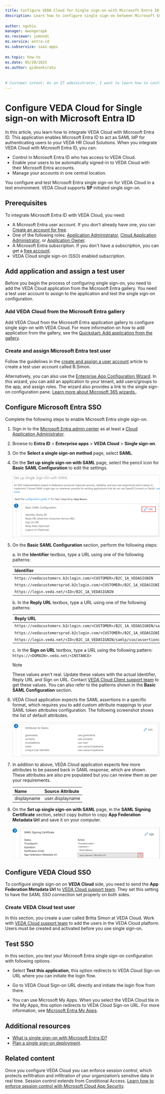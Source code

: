 ```yaml
---
title: Configure VEDA Cloud for Single sign-on with Microsoft Entra ID
description: Learn how to configure single sign-on between Microsoft Entra ID and VEDA Cloud.

author: nguhiu
manager: mwongerapk
ms.reviewer: jomondi
ms.service: entra-id
ms.subservice: saas-apps

ms.topic: how-to
ms.date: 05/20/2025
ms.author: gideonkiratu


# Customer intent: As an IT administrator, I want to learn how to configure single sign-on between Microsoft Entra ID and VEDA Cloud so that I can control who has access to VEDA Cloud, enable automatic sign-in with Microsoft Entra accounts, and manage my accounts in one central location.
---
```


# Configure VEDA Cloud for Single sign-on with Microsoft Entra ID

In this article, you learn how to integrate VEDA Cloud with Microsoft Entra ID. This application enables Microsoft Entra ID to act as SAML IdP for authenticating users to your VEDA HR Cloud Solutions. When you integrate VEDA Cloud with Microsoft Entra ID, you can:

* Control in Microsoft Entra ID who has access to VEDA Cloud.
* Enable your users to be automatically signed-in to VEDA Cloud with their Microsoft Entra accounts.
* Manage your accounts in one central location.

You configure and test Microsoft Entra single sign-on for VEDA Cloud in a test environment. VEDA Cloud supports **SP** initiated single sign-on.

## Prerequisites

To integrate Microsoft Entra ID with VEDA Cloud, you need:

* A Microsoft Entra user account. If you don't already have one, you can [Create an account for free](https://azure.microsoft.com/pricing/purchase-options/azure-account?cid=msft_learn).
* One of the following roles: [Application Administrator](/entra/identity/role-based-access-control/permissions-reference#application-administrator), [Cloud Application Administrator](/entra/identity/role-based-access-control/permissions-reference#cloud-application-administrator), or [Application Owner](/entra/fundamentals/users-default-permissions#owned-enterprise-applications).
* A Microsoft Entra subscription. If you don't have a subscription, you can get a [free account](https://azure.microsoft.com/pricing/purchase-options/azure-account?cid=msft_learn).
* VEDA Cloud single sign-on (SSO) enabled subscription.

## Add application and assign a test user

Before you begin the process of configuring single sign-on, you need to add the VEDA Cloud application from the Microsoft Entra gallery. You need a test user account to assign to the application and test the single sign-on configuration.

<a name='add-veda-cloud-from-the-azure-ad-gallery'></a>

### Add VEDA Cloud from the Microsoft Entra gallery

Add VEDA Cloud from the Microsoft Entra application gallery to configure single sign-on with VEDA Cloud. For more information on how to add application from the gallery, see the [Quickstart: Add application from the gallery](~/identity/enterprise-apps/add-application-portal.md).

<a name='create-and-assign-azure-ad-test-user'></a>

### Create and assign Microsoft Entra test user

Follow the guidelines in the [create and assign a user account](~/identity/enterprise-apps/add-application-portal-assign-users.md) article to create a test user account called B.Simon.

Alternatively, you can also use the [Enterprise App Configuration Wizard](https://portal.office.com/AdminPortal/home?Q=Docs#/azureadappintegration). In this wizard, you can add an application to your tenant, add users/groups to the app, and assign roles. The wizard also provides a link to the single sign-on configuration pane. [Learn more about Microsoft 365 wizards.](/microsoft-365/admin/misc/azure-ad-setup-guides). 

<a name='configure-azure-ad-sso'></a>

## Configure Microsoft Entra SSO

Complete the following steps to enable Microsoft Entra single sign-on.

1. Sign in to the [Microsoft Entra admin center](https://entra.microsoft.com) as at least a [Cloud Application Administrator](~/identity/role-based-access-control/permissions-reference.md#cloud-application-administrator).
1. Browse to **Entra ID** > **Enterprise apps** > **VEDA Cloud** > **Single sign-on**.
1. On the **Select a single sign-on method** page, select **SAML**.
1. On the **Set up single sign-on with SAML** page, select the pencil icon for **Basic SAML Configuration** to edit the settings.

   ![Screenshot shows how to edit Basic SAML Configuration.](common/edit-urls.png "Basic Configuration")

1. On the **Basic SAML Configuration** section, perform the following steps:

    a. In the **Identifier** textbox, type a URL using one of the following patterns:

    | **Identifier** |
    |-----------|
    | `https://vedacustomers.b2clogin.com/<CUSTOMER>/B2C_1A_VEDASIGNIN` |
    | `https://vedacustomersprod.b2clogin.com/<CUSTOMER>/B2C_1A_VEDASIGNIN` |
    | `https://login.veda.net/<ID>/B2C_1A_VEDASIGNIN` |

    b. In the **Reply URL** textbox, type a URL using one of the following patterns:

    | **Reply URL** |
    | ----------|
    | `https://vedacustomers.b2clogin.com/<CUSTOMER>/B2C_1A_VEDASIGNIN/samlp/sso/assertionconsumer` |
    | `https://vedacustomersprod.b2clogin.com/<CUSTOMER>/B2C_1A_VEDASIGNIN/samlp/sso/assertionconsumer` |
    | `https://login.veda.net/<ID>/B2C_1A_VEDASIGNIN/samlp/sso/assertionconsumer` |

    c. In the **Sign on URL** textbox, type a URL using the following pattern:
    `https://<DOMAIN>.veda.net/<INSTANCE>`
    
    > [!NOTE]
    > These values aren't real. Update these values with the actual Identifier, Reply URL and Sign on URL. Contact [VEDA Cloud Client support team](mailto:peoplemanagement@veda.net) to get these values. You can also refer to the patterns shown in the **Basic SAML Configuration** section.

1. VEDA Cloud application expects the SAML assertions in a specific format, which requires you to add custom attribute mappings to your SAML token attributes configuration. The following screenshot shows the list of default attributes.

	![Screenshot shows the image of attributes configuration.](common/default-attributes.png "Image")

1. In addition to above, VEDA Cloud application expects few more attributes to be passed back in SAML response, which are shown. These attributes are also pre populated but you can review them as per your requirements.

	| Name |  Source Attribute|
	| ---------------|  --------- |
    | displayname | user.displayname |

1. On the **Set up single sign-on with SAML** page, in the **SAML Signing Certificate** section, select copy button to copy **App Federation Metadata Url** and save it on your computer.

    ![Screenshot shows the Certificate download link.](common/copy-metadataurl.png "Certificate")

## Configure VEDA Cloud SSO

To configure single sign-on on **VEDA Cloud** side, you need to send the **App Federation Metadata Url** to [VEDA Cloud support team](mailto:peoplemanagement@veda.net). They set this setting to have the SAML SSO connection set properly on both sides.

### Create VEDA Cloud test user

In this section, you create a user called Britta Simon at VEDA Cloud. Work with [VEDA Cloud support team](mailto:peoplemanagement@veda.net) to add the users in the VEDA Cloud platform. Users must be created and activated before you use single sign-on.

## Test SSO 

In this section, you test your Microsoft Entra single sign-on configuration with following options. 

* Select **Test this application**, this option redirects to VEDA Cloud Sign-on URL where you can initiate the login flow. 

* Go to VEDA Cloud Sign-on URL directly and initiate the login flow from there.

* You can use Microsoft My Apps. When you select the VEDA Cloud tile in the My Apps, this option redirects to VEDA Cloud Sign-on URL. For more information, see [Microsoft Entra My Apps](/azure/active-directory/manage-apps/end-user-experiences#azure-ad-my-apps).

## Additional resources

* [What is single sign-on with Microsoft Entra ID?](~/identity/enterprise-apps/what-is-single-sign-on.md)
* [Plan a single sign-on deployment](~/identity/enterprise-apps/plan-sso-deployment.md).

## Related content

Once you configure VEDA Cloud you can enforce session control, which protects exfiltration and infiltration of your organization’s sensitive data in real time. Session control extends from Conditional Access. [Learn how to enforce session control with Microsoft Cloud App Security](/cloud-app-security/proxy-deployment-aad).
